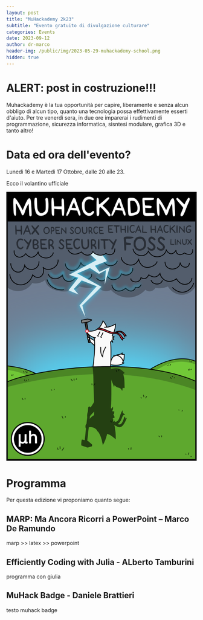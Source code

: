 ```yaml
---
layout: post
title: "MuHackademy 2k23"
subtitle: "Evento gratuito di divulgazione culturare"
categories: Events
date: 2023-09-12
author: dr-marco
header-img: /public/img/2023-05-29-muhackademy-school.png
hidden: true
---
```


# __ALERT: post in costruzione!!!__

Muhackademy è la tua opportunità per capire, liberamente e senza alcun obbligo di alcun tipo, quanto una tecnologia possa effettivamente esserti d'aiuto. Per tre venerdì sera, in due ore imparerai i rudimenti di programmazione, sicurezza informatica, sisntesi modulare, grafica 3D e tanto altro!

# Data ed ora dell'evento?
Lunedì 16 e Martedì 17 Ottobre, dalle 20 alle 23.

Ecco il volantino ufficiale

![Volantino](/public/img/2023-05-29-muhackademy-school.png)

# Programma
Per questa edizione vi proponiamo quanto segue:

## __MARP: Ma Ancora Ricorri a PowerPoint – Marco De Ramundo__ 

marp >> latex >> powerpoint

## __Efficiently Coding with Julia - ALberto Tamburini__

programma con giulia

## __MuHack Badge - Daniele Brattieri__ 

testo muhack badge
